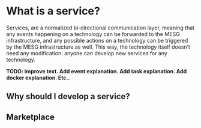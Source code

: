 # What is a service?

Services, are a normalized bi-directional communication layer, meaning that any events happening on a technology can be forwarded to the MESG infrastructure, and any possible actions on a technology can be triggered by the MESG infrastructure as well. This way, the technology itself doesn’t need any modification: anyone can develop new services for any technology.

**TODO: improve text. Add event explanation. Add task explanation. Add docker explanation. Etc..**

## Why should I develop a service?

## Marketplace

